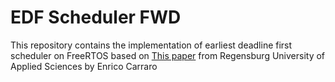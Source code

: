 # EDF Scheduler FWD

This repository contains the implementation of earliest deadline first scheduler on FreeRTOS based on [This paper](https://drive.google.com/file/d/168CTtdRg9bC8qCEDYZ4aFjsa5cwQ6Qws/view?usp=share_link) from Regensburg University of Applied Sciences by Enrico Carraro
